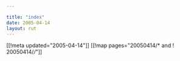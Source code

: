 ```yaml
---

title: "index"
date: 2005-04-14
layout: rut
---
```


[[!meta updated="2005-04-14"]]
[[!map pages="20050414/* and ! 20050414/*/*"]]
